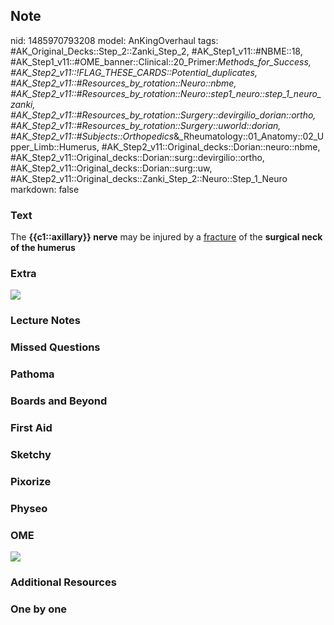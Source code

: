 ## Note
nid: 1485970793208
model: AnKingOverhaul
tags: #AK_Original_Decks::Step_2::Zanki_Step_2, #AK_Step1_v11::#NBME::18, #AK_Step1_v11::#OME_banner::Clinical::20_Primer:_Methods_for_Success, #AK_Step2_v11::!FLAG_THESE_CARDS::Potential_duplicates, #AK_Step2_v11::#Resources_by_rotation::Neuro::nbme, #AK_Step2_v11::#Resources_by_rotation::Neuro::step1_neuro::step_1_neuro_zanki, #AK_Step2_v11::#Resources_by_rotation::Surgery::devirgilio_dorian::ortho, #AK_Step2_v11::#Resources_by_rotation::Surgery::uworld::dorian, #AK_Step2_v11::#Subjects::Orthopedics_&_Rheumatology::01_Anatomy::02_Upper_Limb::Humerus, #AK_Step2_v11::Original_decks::Dorian::neuro::nbme, #AK_Step2_v11::Original_decks::Dorian::surg::devirgilio::ortho, #AK_Step2_v11::Original_decks::Dorian::surg::uw, #AK_Step2_v11::Original_decks::Zanki_Step_2::Neuro::Step_1_Neuro
markdown: false

### Text
<div>
  The <b>{{c1::axillary}} nerve</b> may be injured by a
  <u>fracture</u> of the <b>surgical neck of the humerus</b>
</div>

### Extra
<img src="paste-295270411665773.jpg">

### Lecture Notes


### Missed Questions


### Pathoma


### Boards and Beyond


### First Aid


### Sketchy


### Pixorize


### Physeo


### OME
<div class="ome-widget">
  <a href="https://onlinemeded.org/spa/surgery?ref=anki"><img src=
  "_OME_AnkiFlashcards_Topic_6.png"></a>
</div>

### Additional Resources


### One by one

